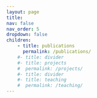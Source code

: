 ```yaml
---
layout: page
title: 
nav: false
nav_order: 5
dropdown: false
children: 
    - title: publications
      permalink: /publications/
    #- title: divider
    #- title: projects
    #  permalink: /projects/
    #- title: divider
    #- title: teaching
    #  permalink: /teaching/
---
```

